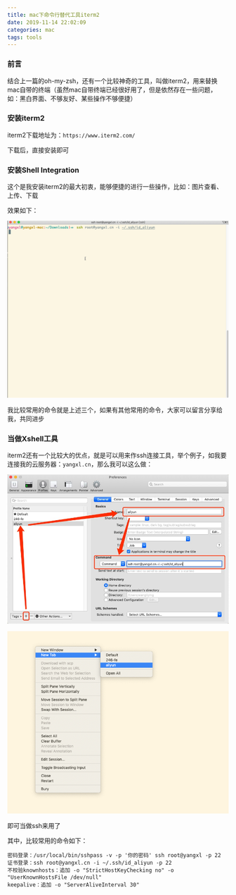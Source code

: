 ```yaml
---
title: mac下命令行替代工具iterm2
date: 2019-11-14 22:02:09
categories: mac
tags: tools
---
```


### 前言

结合上一篇的oh-my-zsh，还有一个比较神奇的工具，叫做iterm2，用来替换mac自带的终端（虽然mac自带终端已经很好用了，但是依然存在一些问题，如：黑白界面、不够友好、某些操作不够便捷）

### 安装iterm2

iterm2下载地址为：`https://www.iterm2.com/`

下载后，直接安装即可

### 安装Shell Integration

这个是我安装iterm2的最大初衷，能够便捷的进行一些操作，比如：图片查看、上传、下载

效果如下：

![](/images/other/iterm2-shell-intergration.gif)

我比较常用的命令就是上述三个，如果有其他常用的命令，大家可以留言分享给我，共同进步

### 当做Xshell工具

iterm2还有一个比较大的优点，就是可以用来作ssh连接工具，举个例子，如我要连接我的云服务器：`yangxl.cn`，那么我可以这么做：

![](/images/other/iterm2-1.png)

![](/images/other/iterm2-2.png)

即可当做ssh来用了

其中，比较常用的命令如下：

```
密码登录：/usr/local/bin/sshpass -v -p '你的密码' ssh root@yangxl -p 22
证书登录：ssh root@yangxl.cn -i ~/.ssh/id_aliyun -p 22
不校验knownhosts：追加 -o "StrictHostKeyChecking no" -o "UserKnownHostsFile /dev/null"
keepalive：追加 -o "ServerAliveInterval 30"
```